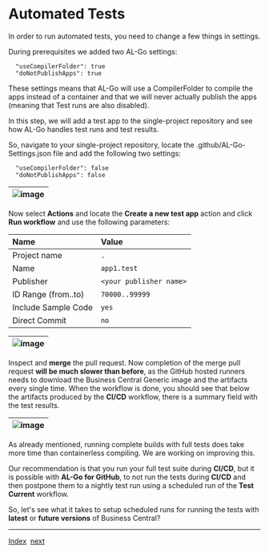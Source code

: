 # Automated Tests
In order to run automated tests, you need to change a few things in settings.

During prerequisites we added two AL-Go settings:

```
  "useCompilerFolder": true
  "doNotPublishApps": true
```

These settings means that AL-Go will use a CompilerFolder to compile the apps instead of a container and that we will never actually publish the apps (meaning that Test runs are also disabled).

In this step, we will add a test app to the single-project repository and see how AL-Go handles test runs and test results.

So, navigate to your single-project repository, locate the .github/AL-Go-Settings.json file and add the following two settings:

```
  "useCompilerFolder": false
  "doNotPublishApps": false
```

| ![image](https://user-images.githubusercontent.com/10775043/232327081-6c6f7be3-fa18-41d2-98b3-ff540a953125.png) |
|-|

Now select **Actions** and locate the **Create a new test app** action and click **Run workflow** and use the following parameters:

| Name | Value |
| :-- | :-- |
| Project name | `.` |
| Name | `app1.test` |
| Publisher | `<your publisher name>` |
| ID Range (from..to) | `70000..99999` |
| Include Sample Code | `yes` |
| Direct Commit | `no` |

| ![image](https://user-images.githubusercontent.com/10775043/232327235-bd4350f7-d05f-423b-a69b-0b0c226180b3.png) |
|-|

Inspect and **merge** the pull request. Now completion of the merge pull request **will be much slower than before**, as the GitHub hosted runners needs to download the Business Central Generic image and the artifacts every single time. When the workflow is done, you should see that below the artifacts produced by the **CI/CD** workflow, there is a summary field with the test results.

| ![image](https://user-images.githubusercontent.com/10775043/232337935-f20f3e8b-94a7-42cf-a97a-37ce09f9a479.png) |
|-|

As already mentioned, running complete builds with full tests does take more time than containerless compiling. We are working on improving this.

Our recommendation is that you run your full test suite during **CI/CD**, but it is possible with **AL-Go for GitHub**, to not run the tests during **CI/CD** and then postpone them to a nightly test run using a scheduled run of the **Test Current** workflow.

So, let's see what it takes to setup scheduled runs for running the tests with **latest** or **future versions** of Business Central?

---
[Index](Index.md)&nbsp;&nbsp;[next](ScheduledTestRuns.md)
